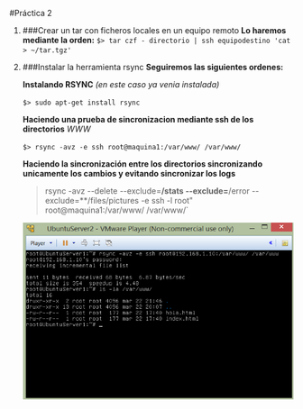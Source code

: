 #Práctica 2

1. ###Crear un tar con ficheros locales en un equipo remoto
	**Lo haremos mediante la orden:**
	`$> tar czf - directorio | ssh equipodestino 'cat > ~/tar.tgz'`

2. ###Instalar la herramienta rsync
	**Seguiremos las siguientes ordenes:**
	
	**Instalando RSYNC** *(en este caso ya venia instalada)*

	`$> sudo apt-get install rsync`

	**Haciendo una prueba de sincronizacion mediante ssh de los directorios** *WWW*

	`$> rsync -avz -e ssh root@maquina1:/var/www/ /var/www/`
	
	**Haciendo la sincronización entre los directorios sincronizando unicamente los cambios y evitando sincronizar los logs**
	
	>rsync -avz --delete --exclude=**/stats --exclude=**/error --exclude=**/files/pictures -e 
	>ssh -l root" root@maquina1:/var/www/ /var/www/`

	![Imagen 2.4](Capturas/2.4__.png "Práctica 2.4")
	

